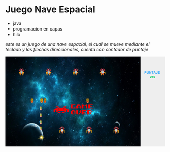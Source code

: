 # Juego Nave Espacial

* java
* programacion en capas
* hilo

*este es un juego de una nave espacial, el cual se 
mueve mediante el teclado y las flechas direccionales,
cuenta con contador de puntaje*

![nave espacial](captura.png)

